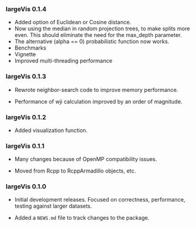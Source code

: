 


### largeVis 0.1.4

* Added option of Euclidean or Cosine distance. 
* Now using the median in random projection trees, to make splits more even. This should eliminate the need for the
max_depth parameter. 
* The alternative (alpha == 0) probabilistic function now works. 
* Benchmarks
* Vignette
* Improved multi-threading performance

### largeVis 0.1.3

* Rewrote neighbor-search code to improve memory performance. 

* Performance of wji calculation improved by an order of magnitude.

### largeVis 0.1.2

* Added visualization function.

### largeVis 0.1.1

* Many changes because of OpenMP compatibility issues. 

* Moved from Rcpp to RcppArmadillo objects, etc. 

### largeVis 0.1.0

* Initial development releases.  Focused on correctness, performance, testing against larger datasets.

* Added a `NEWS.md` file to track changes to the package.
